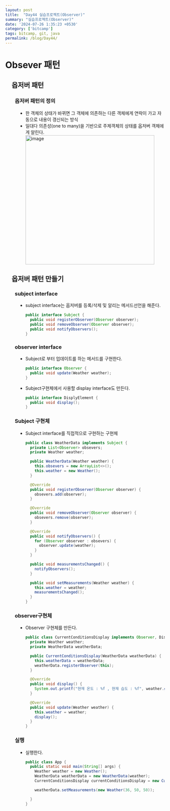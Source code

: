 ```yaml
---
layout: post
title:  "Day44 실습프로젝트(Observer)"
summary: "실습프로젝트(Observer)"
date: '2024-07-26 1:35:23 +0530'
category: ['bitcamp']
tags: bitcamp, git, java
permalink: /blog/Day44/
---
```


# Obsever 패턴
<div style="margin-left: 20px;">
<h2>옵저버 패턴</h2>
<div style="margin-left: 10px;">
<h3> 옵저버 패턴의 정의</h3>
<div style="margin-left: 10px;">
<ul>
<li> 한 객체의 상태가 바뀌면 그 객체에 의존하는 다른 객체에게 연락이 가고 자동으로 내용이 갱신되는 방식</li>
<li> 일대다 의존성(one to many)을 기반으로 주제객체의 상태를 옵저버 객체에게 알린다. </li>
<img width="407" alt="image" src="https://github.com/user-attachments/assets/ae40ffdc-6aa6-479b-a9c5-20f00cacec10">
</ul>
</div>
</div>

<h2>옵저버 패턴 만들기</h2>
<div style="margin-left: 10px;">

<h3> subject interface</h3>
<div style="margin-left: 10px;">
<ul>
<li> subject interface는 옵저버를 등록/삭제 및 알리는 메서드선언을 해준다.</li>

```java 
public interface Subject {
  public void registerObserver(Observer observer);
  public void removeObserver(Observer observer);
  public void notifyObservers();
}
```
</ul>
</div>

<h3> observer interface</h3>
<div style="margin-left: 10px;">
<ul>
<li> Subject로 부터 업데이트를 하는 메서드를 구현한다.</li>

```java
public interface Observer {
  public void update(Weather weather);
}
```
<li> Subject구현체에서 사용할 display interface도 만든다.</li>

```java
public interface DisplyElement {
  public void display();
}
```
</ul>
</div>

<h3> Subject 구현체</h3>
<div style="margin-left: 10px;">
<ul>
<li> Subject interface를 직접적으로 구현하는 구현체 </li>

```java
public class WeatherData implements Subject {
  private List<Observer> obsevers;
  private Weather weather;

  public WeatherData(Weather weather) {
    this.obsevers = new ArrayList<>();
    this.weather = new Weather();
  }

  @Override
  public void registerObserver(Observer observer) {
    obsevers.add(observer);
  }

  @Override
  public void removeObserver(Observer observer) {
    obsevers.remove(observer);
  }

  @Override
  public void notifyObservers() {
    for (Observer observer : obsevers) {
      observer.update(weather);
    }
  }

  public void measurementsChanged() {
    notifyObservers();
  }

  public void setMeasurements(Weather weather) {
    this.weather = weather;
    measurementsChanged();
  }
}
```
</ul>
</div>

<h3> observer구현체</h3>
<div style="margin-left: 10px;">
<ul>
<li> Observer 구현체를 만든다.</li>

```java
public class CurrentConditionsDisplay implements Observer, DisplyElement {
  private Weather weather;
  private WeatherData weatherData;

  public CurrentConditionsDisplay(WeatherData weatherData) {
    this.weatherData = weatherData;
    weatherData.registerObserver(this);
  }

  @Override
  public void display() {
    System.out.printf("현재 온도 : %f , 현재 습도 : %f", weather.getTemp(), weather.getHumidity());
  }

  @Override
  public void update(Weather weather) {
    this.weather = weather;
    display();
  }
}
```
</ul>
</div>

<h3> 실행</h3>
<div style="margin-left: 10px;">
<ul>
<li> 실행한다.</li>

```java
public class App {
  public static void main(String[] args) {
    Weather weather = new Weather();
    WeatherData weatherData = new WeatherData(weather);
    CurrentConditionsDisplay currentConditionsDisplay = new CurrentConditionsDisplay(weatherData);

    weatherData.setMeasurements(new Weather(36, 50, 50));

  }
}
```
</ul>
</div>

</div>
</div>
